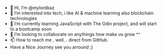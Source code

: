 - 👋 Hi, I’m @mylordkaz
- 👀 I’m interested into tech, i like AI & machine learning also blockchain technologies
- 🌱 I’m currently learning JavaScript with The Odin project, and will start to a bootcamp soon
- 💞️ I’m looking to collaborate on anythings how make us grow ^^
- 📫 How to reach me , well... direct from GitHub.
- Have a Nice Journey see you arround ;)

<!---
mylordkaz/mylordkaz is a ✨ special ✨ repository because its `README.md` (this file) appears on your GitHub profile.
You can click the Preview link to take a look at your changes.
--->
